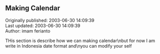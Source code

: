 ## Making Calendar  
Originally published: 2003-06-30 14:09:39  
Last updated: 2003-06-30 14:09:39  
Author: imam ferianto  
  
THis section is describe how we can making calendar\nbut for now I am write in Indonesia date format and\nyou can modify your self